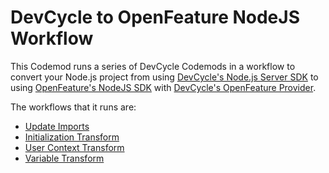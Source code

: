 # DevCycle to OpenFeature NodeJS Workflow

This Codemod runs a series of DevCycle Codemods in a workflow to convert your Node.js project from using [DevCycle's Node.js Server SDK](https://docs.devcycle.com/sdk/server-side-sdks/node/) to using [OpenFeature's NodeJS SDK](https://openfeature.dev/docs/reference/technologies/server/javascript/) with [DevCycle's OpenFeature Provider](https://docs.devcycle.com/sdk/server-side-sdks/node/node-openfeature).

The workflows that it runs are:

- [Update Imports](https://codemod.com/registry/devcycle-to-openfeature-nodejs-update-imports)
- [Initialization Transform](https://codemod.com/registry/devcycle-to-openfeature-nodejs-initialization-transform)
- [User Context Transform](https://codemod.com/registry/devcycle-to-openfeature-nodejs-user-context-transform)
- [Variable Transform](https://codemod.com/registry/devcycle-to-openfeature-nodejs-variable-transform)
